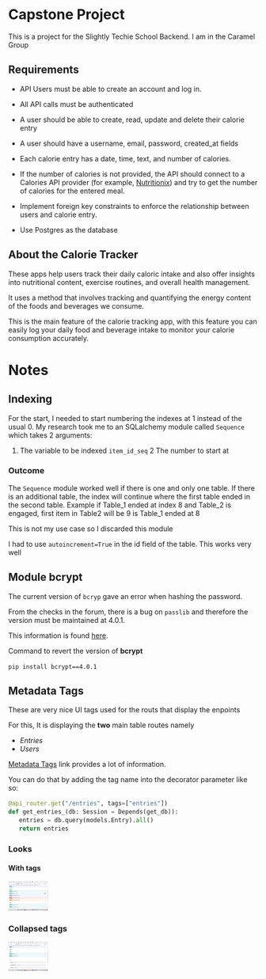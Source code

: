 # Capstone Project

This is a project for the Slightly Techie School Backend. I am in the Caramel Group

## Requirements
 - API Users must be able to create an account and log in.
 
 - All API calls must be authenticated
 
 - A user should be able to create, read, update and delete their calorie entry
 
 - A user should have a username, email, password, created_at fields
 
 - Each calorie entry has a date, time, text, and number of calories.
 
 - If the number of calories is not provided, the API should connect to a Calories API provider (for example, [Nutritionix](https://www.nutritionix.com)) and try to get the number of calories for the entered meal.
 
 - Implement foreign key constraints to enforce the relationship between users and calorie entry.
 
 - Use Postgres as the database


 ## About the Calorie Tracker
 These apps help users track their daily caloric intake and also offer insights into nutritional content, exercise routines, and overall health management.

 It uses a method that involves tracking and quantifying the energy content of the foods and beverages we consume.

 This is the main feature of the calorie tracking app, with this feature you can easily log your daily food and beverage intake to monitor your calorie consumption accurately.

 # Notes

 ## Indexing
 For the start, I needed to start numbering the indexes at 1 instead of the usual 0. 
 My research took me to an SQLalchemy module called `Sequence` which takes 2 arguments:
 1. The variable to be indexed `item_id_seq`
 2 The number to start at

 ### Outcome
 The `Sequence` module worked well if there is one and only one table. If there is an additional table, the index will continue where the first table ended in the second table.
 Example if Table_1 ended at index 8 and Table_2 is engaged, first item in Table2 will be 9 is Table_1 ended at 8

 This is not my use case so I discarded this module

 I had to use `autoincrement=True` in the id field of the table. This works very well

 ## Module bcrypt
 The current version of `bcryp` gave an error when hashing the password. 
 
 From the checks in the forum, there is a bug on `passlib` and therefore the version must be maintained at 4.0.1.
 
 This information is found [here](https://github.com/langflow-ai/langflow/issues/1173).

 Command to revert the version of **bcrypt**

 `pip install bcrypt==4.0.1`

 ## Metadata Tags
 These are very nice UI tags used for the routs that display the enpoints

 For this, It is displaying the __two__ main table routes namely
  - _Entries_
  - _Users_
  
 [Metadata Tags](https://fastapi.tiangolo.com/tutorial/metadata/?h=metadata#use-your-tags) link provides a lot of information.

 You can do that by adding the tag name into the decorator parameter like so: 

 ```py
 @api_router.get("/entries", tags=["entries"])
def get_entries_(db: Session = Depends(get_db)):
    entries = db.query(models.Entry).all()
    return entries
 ```

 ### Looks

 #### With tags

 <img src="/assets/tags.png" alt="Tags Showing" width="80" height="60">

 ### Collapsed tags

 <img src="/assets/tag_collapse.png" alt="collapsed tags" width="80" height="60">


